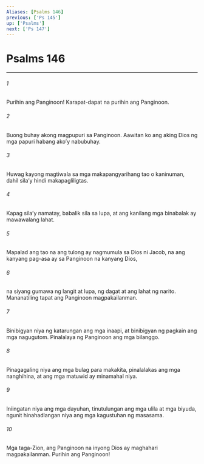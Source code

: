 ```yaml
---
Aliases: [Psalms 146]
previous: ['Ps 145']
up: ['Psalms']
next: ['Ps 147']
---
```

# Psalms 146

***






















###### 1 










Purihin ang Panginoon! Karapat-dapat na purihin ang Panginoon. 





















###### 2 










Buong buhay akong magpupuri sa Panginoon. Aawitan ko ang aking Dios ng mga papuri habang akoʼy nabubuhay. 





















###### 3 










Huwag kayong magtiwala sa mga makapangyarihang tao o kaninuman, dahil silaʼy hindi makapagliligtas. 





















###### 4 










Kapag silaʼy namatay, babalik sila sa lupa, at ang kanilang mga binabalak ay mawawalang lahat. 





















###### 5 










Mapalad ang tao na ang tulong ay nagmumula sa Dios ni Jacob, na ang kanyang pag-asa ay sa Panginoon na kanyang Dios, 





















###### 6 










na siyang gumawa ng langit at lupa, ng dagat at ang lahat ng narito. Mananatiling tapat ang Panginoon magpakailanman. 





















###### 7 










Binibigyan niya ng katarungan ang mga inaapi, at binibigyan ng pagkain ang mga nagugutom. Pinalalaya ng Panginoon ang mga bilanggo. 





















###### 8 










Pinagagaling niya ang mga bulag para makakita, pinalalakas ang mga nanghihina, at ang mga matuwid ay minamahal niya. 





















###### 9 










Iniingatan niya ang mga dayuhan, tinutulungan ang mga ulila at mga biyuda, ngunit hinahadlangan niya ang mga kagustuhan ng masasama. 





















###### 10 










Mga taga-Zion, ang Panginoon na inyong Dios ay maghahari magpakailanman. Purihin ang Panginoon!
